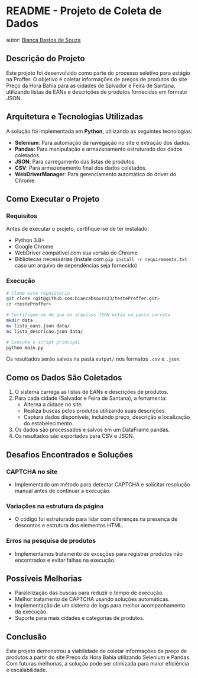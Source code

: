 # README - Projeto de Coleta de Dados
autor: [Bianca Bastos de Souza](git@github.com:biancabsouza23/testeProffer.git)

## Descrição do Projeto
Este projeto foi desenvolvido como parte do processo seletivo para estágio na Proffer. O objetivo é coletar informações de preços de produtos do site Preço da Hora Bahia para as cidades de Salvador e Feira de Santana, utilizando listas de EANs e descrições de produtos fornecidas em formato JSON.

## Arquitetura e Tecnologias Utilizadas
A solução foi implementada em **Python**, utilizando as seguintes tecnologias:

- **Selenium**: Para automação da navegação no site e extração dos dados.
- **Pandas**: Para manipulação e armazenamento estruturado dos dados coletados.
- **JSON**: Para carregamento das listas de produtos.
- **CSV**: Para armazenamento final dos dados coletados.
- **WebDriverManager**: Para gerenciamento automático do driver do Chrome.

## Como Executar o Projeto

### Requisitos
Antes de executar o projeto, certifique-se de ter instalado:
- Python 3.8+
- Google Chrome
- WebDriver compatível com sua versão do Chrome
- Bibliotecas necessárias (instale com `pip install -r requirements.txt` caso um arquivo de dependências seja fornecido)

### Execução
```sh
# Clone este repositório
git clone <git@github.com:biancabsouza23/testeProffer.git>
cd <testeProffer>

# Certifique-se de que os arquivos JSON estão na pasta correta
mkdir data
mv lista_eans.json data/
mv lista_descricao.json data/

# Execute o script principal
python main.py
```

Os resultados serão salvos na pasta `output/` nos formatos `.csv` e `.json`.

## Como os Dados São Coletados
1. O sistema carrega as listas de EANs e descrições de produtos.
2. Para cada cidade (Salvador e Feira de Santana), a ferramenta:
   - Alterna a cidade no site.
   - Realiza buscas pelos produtos utilizando suas descrições.
   - Captura dados disponíveis, incluindo preço, descrição e localização do estabelecimento.
3. Os dados são processados e salvos em um DataFrame pandas.
4. Os resultados são exportados para CSV e JSON.

## Desafios Encontrados e Soluções
### CAPTCHA no site
- Implementado um método para detectar CAPTCHA e solicitar resolução manual antes de continuar a execução.

### Variações na estrutura da página
- O código foi estruturado para lidar com diferenças na presença de descontos e estrutura dos elementos HTML.

### Erros na pesquisa de produtos
- Implementamos tratamento de exceções para registrar produtos não encontrados e evitar falhas na execução.

## Possíveis Melhorias
- Paralelização das buscas para reduzir o tempo de execução.
- Melhor tratamento de CAPTCHA usando soluções automáticas.
- Implementação de um sistema de logs para melhor acompanhamento da execução.
- Suporte para mais cidades e categorias de produtos.

## Conclusão
Este projeto demonstrou a viabilidade de coletar informações de preço de produtos a partir do site Preço da Hora Bahia utilizando Selenium e Pandas. Com futuras melhorias, a solução pode ser otimizada para maior eficiência e escalabilidade.


